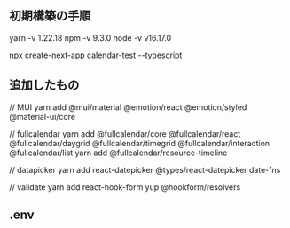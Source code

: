 ## 初期構築の手順

yarn -v
1.22.18
npm -v
9.3.0
node -v
v16.17.0

npx create-next-app calendar-test --typescript

## 追加したもの

// MUI
yarn add @mui/material @emotion/react @emotion/styled @material-ui/core

// fullcalendar
yarn add @fullcalendar/core @fullcalendar/react @fullcalendar/daygrid @fullcalendar/timegrid @fullcalendar/interaction @fullcalendar/list
yarn add @fullcalendar/resource-timeline

// datapicker
yarn add react-datepicker @types/react-datepicker date-fns

// validate
yarn add react-hook-form yup @hookform/resolvers

## .env
